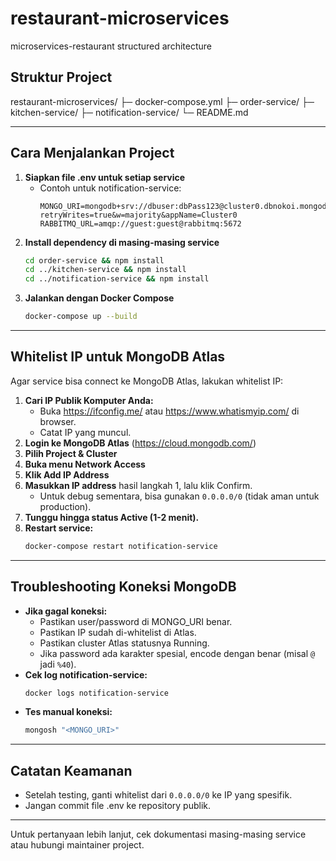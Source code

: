 # restaurant-microservices

microservices-restaurant structured architecture

## Struktur Project
restaurant-microservices/
 ├─ docker-compose.yml
 ├─ order-service/
 ├─ kitchen-service/
 ├─ notification-service/
 └─ README.md

---

## Cara Menjalankan Project

1. **Siapkan file .env untuk setiap service**
   - Contoh untuk notification-service:
     ```env
     MONGO_URI=mongodb+srv://dbuser:dbPass123@cluster0.dbnokoi.mongodb.net/restaurantMicroservices?retryWrites=true&w=majority&appName=Cluster0
     RABBITMQ_URL=amqp://guest:guest@rabbitmq:5672
     ```
2. **Install dependency di masing-masing service**
   ```bash
   cd order-service && npm install
   cd ../kitchen-service && npm install
   cd ../notification-service && npm install
   ```
3. **Jalankan dengan Docker Compose**
   ```bash
   docker-compose up --build
   ```

---

## Whitelist IP untuk MongoDB Atlas

Agar service bisa connect ke MongoDB Atlas, lakukan whitelist IP:

1. **Cari IP Publik Komputer Anda:**
   - Buka https://ifconfig.me/ atau https://www.whatismyip.com/ di browser.
   - Catat IP yang muncul.
2. **Login ke MongoDB Atlas** (https://cloud.mongodb.com/)
3. **Pilih Project & Cluster**
4. **Buka menu Network Access**
5. **Klik Add IP Address**
6. **Masukkan IP address** hasil langkah 1, lalu klik Confirm.
   - Untuk debug sementara, bisa gunakan `0.0.0.0/0` (tidak aman untuk production).
7. **Tunggu hingga status Active (1-2 menit).**
8. **Restart service:**
   ```bash
   docker-compose restart notification-service
   ```

---

## Troubleshooting Koneksi MongoDB

- **Jika gagal koneksi:**
  - Pastikan user/password di MONGO_URI benar.
  - Pastikan IP sudah di-whitelist di Atlas.
  - Pastikan cluster Atlas statusnya Running.
  - Jika password ada karakter spesial, encode dengan benar (misal `@` jadi `%40`).
- **Cek log notification-service:**
  ```bash
  docker logs notification-service
  ```
- **Tes manual koneksi:**
  ```bash
  mongosh "<MONGO_URI>"
  ```

---

## Catatan Keamanan
- Setelah testing, ganti whitelist dari `0.0.0.0/0` ke IP yang spesifik.
- Jangan commit file .env ke repository publik.

---

Untuk pertanyaan lebih lanjut, cek dokumentasi masing-masing service atau hubungi maintainer project.

